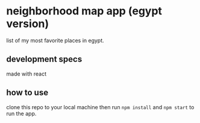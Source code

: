 # neighborhood map app (egypt version)
list of my most favorite places in egypt.

## development specs
made with react

## how to use
clone this repo to your local machine then run `npm install` and `npm start` to run the app.
